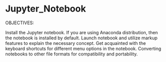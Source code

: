 # Jupyter_Notebook

OBJECTIVES:

Install the Jupyter notebook. If you are using Anaconda distribution, then the notebook is installed by default.
Launch notebook and utilize markup features to explain the necessary concept.
Get acquainted with the keyboard shortcuts for different menu options in the notebook.
Converting notebooks to other file formats for compatibility and portability.
